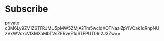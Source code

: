 # Subscribe
private
c3M6Ly9ZV1Z6TFRJMU5pMW5ZMjA2Tm5wcldXOTNaalZpYlVCak1qRnpNUzVxWVcxcVlXMXpMbTVsZERveE1qSTFPUT09I2J3Zw==
